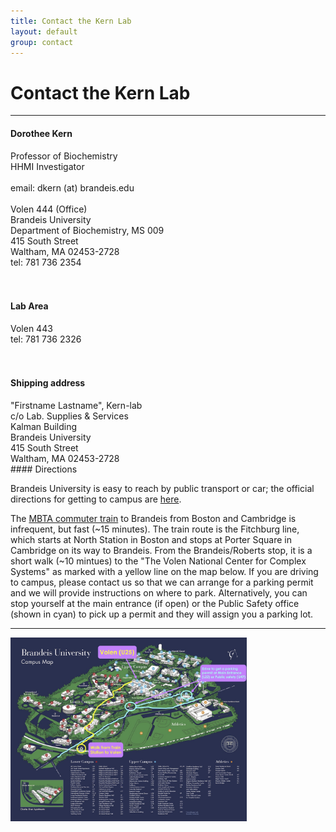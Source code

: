 ```yaml
---
title: Contact the Kern Lab
layout: default
group: contact
---
```


# Contact the Kern Lab
---

<div class="row">
<div class="col-md-4">
  <h4>Dorothee Kern</h4>
  Professor of Biochemistry <br>
  HHMI Investigator <br>
  <br>
  email: dkern (at) brandeis.edu <br>
  <br>
  Volen 444 (Office) <br>
  Brandeis University <br>
  Department of Biochemistry, MS 009 <br>
  415 South Street <br>
  Waltham, MA 02453-2728 <br>
  tel: 781 736 2354 <br><br><br>

  <h4>Lab Area</h4>
  Volen 443 <br>
  tel: 781 736 2326 <br><br><br>

  <h4>Shipping address</h4>
  "Firstname Lastname", Kern-lab <br>
  c/o Lab. Supplies & Services <br>
  Kalman Building <br>
  Brandeis University <br>
  415 South Street <br>
  Waltham, MA 02453-2728 <br>
</div>

<div class="col-md-8">
#### Directions

Brandeis University is easy to reach by public transport or car; the official directions for getting to campus are [here](https://www.brandeis.edu/about/visiting/directions.html).

The [MBTA commuter train](https://www.mbta.com/schedules_and_maps/rail/lines/?route=FITCHBRG&direction=O&timing=W&RedisplayTime=Redisplay+Time) to Brandeis from Boston and Cambridge is infrequent, but fast (~15 minutes). The train route is the Fitchburg line, which starts at North Station in Boston and stops at Porter Square in Cambridge on its way to Brandeis. From the Brandeis/Roberts stop, it is a short walk (~10 mintues) to the "The Volen National Center for Complex Systems" as marked with a yellow line on the map below. If you are driving to campus, please contact us so that we can arrange for a parking permit and we will provide instructions on where to park. Alternatively, you can stop yourself at the main entrance (if open) or the Public Safety office (shown in cyan) to pick up a permit and they will assign you a parking lot.

---
<a href="/static/img/campus_map.pdf" id="pop">
  <img class="rounded mx-auto d-block" src="/static/img/campus_map.jpg" style="max-width: 75%;" title="Brandeis campus map - click to enlarge" alt="How to reach us">
</a>
</div>
</div>
